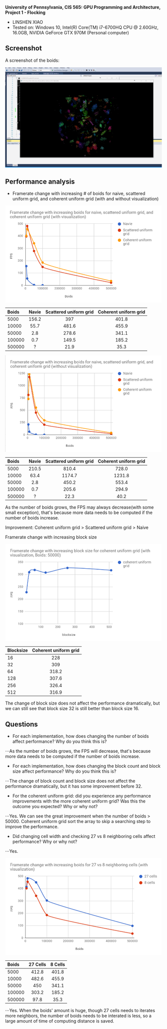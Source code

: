**University of Pennsylvania, CIS 565: GPU Programming and Architecture,
Project 1 - Flocking**

* LINSHEN XIAO
* Tested on: Windows 10, Intel(R) Core(TM) i7-6700HQ CPU @ 2.60GHz, 16.0GB, NVIDIA GeForce GTX 970M (Personal computer)

## Screenshot

A screenshot of the boids:

![](images/boids.gif)

## Performance analysis

* Framerate change with increasing # of boids for naive, scattered uniform grid, and coherent uniform grid (with and without visualization)

![](images/Withvisualize.png)

Boids | Navie | Scattered uniform grid | Coherent uniform grid
:---|:---:|:---:|:---:
5000 | 156.2 | 397 | 401.8
10000 | 55.7 | 481.6 | 455.9
50000 | 2.8 | 278.6 | 341.1
100000 | 0.7 | 149.5 | 185.2
500000 | ? | 21.9 | 35.3

![](images/Withoutvisualize.png)

Boids | Navie | Scattered uniform grid | Coherent uniform grid
:---|:---:|:---:|:---:
5000 | 210.5 | 810.4 | 728.0
10000 | 63.4 | 1174.7 | 1231.8
50000 | 2.8 | 450.2 | 553.4
100000 | 0.7 | 205.6 | 294.9
500000 | ? | 22.3| 40.2

As the number of boids grows, the FPS may always decrease(with some small exception), that's because more data needs to be computed if the number of boids increase.

Improvement: Coherent uniform grid > Scattered uniform grid > Naive

Framerate change with increasing block size

![](images/Blocksize.png)

Blocksize | Coherent uniform grid
:---|:---:
16 | 228
32 | 309
64 | 318.2
128 | 307.6
256 | 326.4
512 | 316.9

The change of block size does not affect the performance dramatically, but we can still see that block size 32 is still better than block size 16.

## Questions

* For each implementation, how does changing the number of boids affect performance? Why do you think this is?

⋅⋅⋅As the number of boids grows, the FPS will decrease, that's because more data needs to be computed if the number of boids increase.

* For each implementation, how does changing the block count and block size affect performance? Why do you think this is?

⋅⋅⋅The change of block count and block size does not affect the performance dramatically, but it has some improvement before 32.

* For the coherent uniform grid: did you experience any performance improvements with the more coherent uniform grid? Was this the outcome you expected? Why or why not?

⋅⋅⋅Yes. We can see the great improvement when the number of boids > 50000. Coherent uniform grid sort the array to skip a searching step to improve the performance.

* Did changing cell width and checking 27 vs 8 neighboring cells affect performance? Why or why not?

⋅⋅⋅Yes. 

![](images/27vs8.png)

Boids | 27 Cells | 8 Cells
:---|:---:|:---:
5000 | 412.8 | 401.8
10000 | 482.6 | 455.9
50000 | 450 | 341.1
100000 | 303.2 | 185.2
500000 | 97.8 | 35.3

⋅⋅⋅Yes. When the boids' amount is huge, though 27 cells needs to iterates more neighbors, the number of boids needs to be interated is less, so a large amount of time of computing distance is saved.